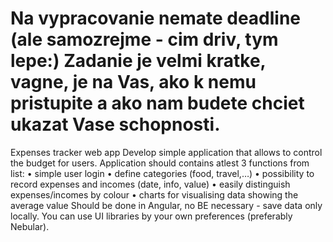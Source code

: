 Na vypracovanie nemate deadline (ale samozrejme - cim driv, tym lepe:)
Zadanie je velmi kratke, vagne, je na Vas, ako k nemu pristupite a ako nam budete chciet ukazat Vase schopnosti.
===========================
Expenses tracker web app
Develop simple application that allows to control the budget for users.
Application should contains atlest 3 functions from list:
• simple user login
• define categories (food, travel,…)
• possibility to record expenses and incomes (date, info, value)
• easily distinguish expenses/incomes by colour
• charts for visualising data showing the average value
Should be done in Angular, no BE necessary - save data only locally. 
You can use UI libraries by your own preferences (preferably Nebular).